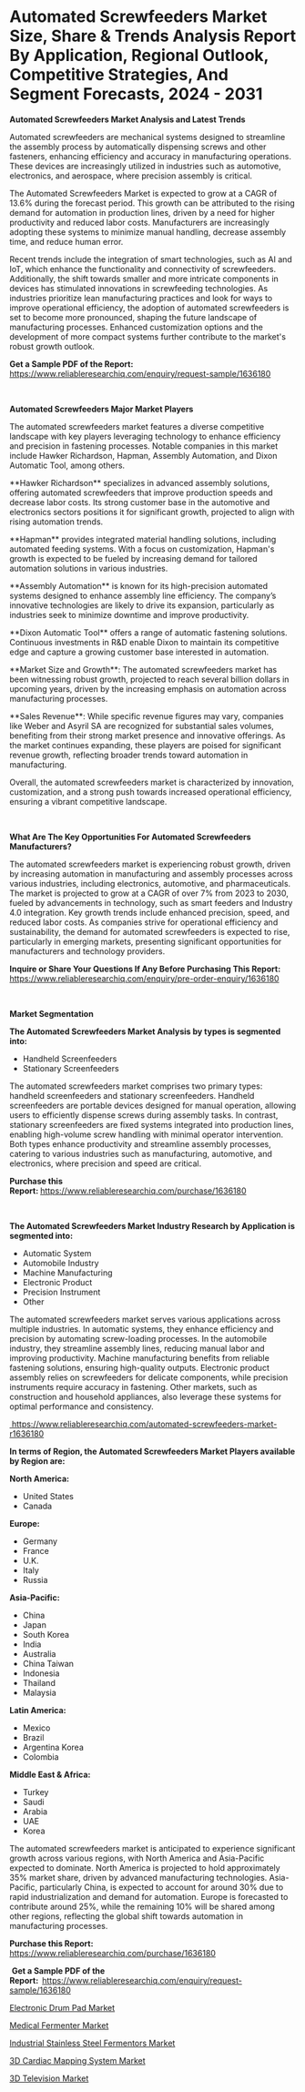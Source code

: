 <p><h1>Automated Screwfeeders Market Size, Share & Trends Analysis Report By Application, Regional Outlook, Competitive Strategies, And Segment Forecasts, 2024 - 2031</h1></p><p><strong>Automated Screwfeeders Market Analysis and Latest Trends</strong></p>
<p><p>Automated screwfeeders are mechanical systems designed to streamline the assembly process by automatically dispensing screws and other fasteners, enhancing efficiency and accuracy in manufacturing operations. These devices are increasingly utilized in industries such as automotive, electronics, and aerospace, where precision assembly is critical.</p><p>The Automated Screwfeeders Market is expected to grow at a CAGR of 13.6% during the forecast period. This growth can be attributed to the rising demand for automation in production lines, driven by a need for higher productivity and reduced labor costs. Manufacturers are increasingly adopting these systems to minimize manual handling, decrease assembly time, and reduce human error.</p><p>Recent trends include the integration of smart technologies, such as AI and IoT, which enhance the functionality and connectivity of screwfeeders. Additionally, the shift towards smaller and more intricate components in devices has stimulated innovations in screwfeeding technologies. As industries prioritize lean manufacturing practices and look for ways to improve operational efficiency, the adoption of automated screwfeeders is set to become more pronounced, shaping the future landscape of manufacturing processes. Enhanced customization options and the development of more compact systems further contribute to the market's robust growth outlook.</p></p>
<p><strong>Get a Sample PDF of the Report:&nbsp;</strong> <a href="https://www.reliableresearchiq.com/enquiry/request-sample/1636180">https://www.reliableresearchiq.com/enquiry/request-sample/1636180</a></p>
<p>&nbsp;</p>
<p><strong>Automated Screwfeeders Major Market Players</strong></p>
<p><p>The automated screwfeeders market features a diverse competitive landscape with key players leveraging technology to enhance efficiency and precision in fastening processes. Notable companies in this market include Hawker Richardson, Hapman, Assembly Automation, and Dixon Automatic Tool, among others.</p><p>**Hawker Richardson** specializes in advanced assembly solutions, offering automated screwfeeders that improve production speeds and decrease labor costs. Its strong customer base in the automotive and electronics sectors positions it for significant growth, projected to align with rising automation trends.</p><p>**Hapman** provides integrated material handling solutions, including automated feeding systems. With a focus on customization, Hapman's growth is expected to be fueled by increasing demand for tailored automation solutions in various industries.</p><p>**Assembly Automation** is known for its high-precision automated systems designed to enhance assembly line efficiency. The company’s innovative technologies are likely to drive its expansion, particularly as industries seek to minimize downtime and improve productivity.</p><p>**Dixon Automatic Tool** offers a range of automatic fastening solutions. Continuous investments in R&D enable Dixon to maintain its competitive edge and capture a growing customer base interested in automation.</p><p>**Market Size and Growth**: The automated screwfeeders market has been witnessing robust growth, projected to reach several billion dollars in upcoming years, driven by the increasing emphasis on automation across manufacturing processes.</p><p>**Sales Revenue**: While specific revenue figures may vary, companies like Weber and Asyril SA are recognized for substantial sales volumes, benefiting from their strong market presence and innovative offerings. As the market continues expanding, these players are poised for significant revenue growth, reflecting broader trends toward automation in manufacturing. </p><p>Overall, the automated screwfeeders market is characterized by innovation, customization, and a strong push towards increased operational efficiency, ensuring a vibrant competitive landscape.</p></p>
<p>&nbsp;</p>
<p><strong>What Are The Key Opportunities For Automated Screwfeeders Manufacturers?</strong></p>
<p><p>The automated screwfeeders market is experiencing robust growth, driven by increasing automation in manufacturing and assembly processes across various industries, including electronics, automotive, and pharmaceuticals. The market is projected to grow at a CAGR of over 7% from 2023 to 2030, fueled by advancements in technology, such as smart feeders and Industry 4.0 integration. Key growth trends include enhanced precision, speed, and reduced labor costs. As companies strive for operational efficiency and sustainability, the demand for automated screwfeeders is expected to rise, particularly in emerging markets, presenting significant opportunities for manufacturers and technology providers.</p></p>
<p><strong>Inquire or Share Your Questions If Any Before Purchasing This Report:</strong> <a href="https://www.reliableresearchiq.com/enquiry/pre-order-enquiry/1636180">https://www.reliableresearchiq.com/enquiry/pre-order-enquiry/1636180</a></p>
<p>&nbsp;</p>
<p><strong>Market Segmentation</strong></p>
<p><strong>The Automated Screwfeeders Market Analysis by types is segmented into:</strong></p>
<p><ul><li>Handheld Screenfeeders</li><li>Stationary Screenfeeders</li></ul></p>
<p><p>The automated screwfeeders market comprises two primary types: handheld screenfeeders and stationary screenfeeders. Handheld screenfeeders are portable devices designed for manual operation, allowing users to efficiently dispense screws during assembly tasks. In contrast, stationary screenfeeders are fixed systems integrated into production lines, enabling high-volume screw handling with minimal operator intervention. Both types enhance productivity and streamline assembly processes, catering to various industries such as manufacturing, automotive, and electronics, where precision and speed are critical.</p></p>
<p><strong>Purchase this Report:&nbsp;</strong><a href="https://www.reliableresearchiq.com/purchase/1636180">https://www.reliableresearchiq.com/purchase/1636180</a></p>
<p>&nbsp;</p>
<p><strong>The Automated Screwfeeders Market Industry Research by Application is segmented into:</strong></p>
<p><ul><li>Automatic System</li><li>Automobile Industry</li><li>Machine Manufacturing</li><li>Electronic Product</li><li>Precision Instrument</li><li>Other</li></ul></p>
<p><p>The automated screwfeeders market serves various applications across multiple industries. In automatic systems, they enhance efficiency and precision by automating screw-loading processes. In the automobile industry, they streamline assembly lines, reducing manual labor and improving productivity. Machine manufacturing benefits from reliable fastening solutions, ensuring high-quality outputs. Electronic product assembly relies on screwfeeders for delicate components, while precision instruments require accuracy in fastening. Other markets, such as construction and household appliances, also leverage these systems for optimal performance and consistency.</p></p>
<p><a href="https://www.reliableresearchiq.com/automated-screwfeeders-market-r1636180">&nbsp;https://www.reliableresearchiq.com/automated-screwfeeders-market-r1636180</a></p>
<p><strong>In terms of Region, the Automated Screwfeeders Market Players available by Region are:</strong></p>
<p>
    <p> <strong> North America: </strong>
        <ul>
            <li>United States</li>
            <li>Canada</li>
        </ul>
        </p> 
    <p> <strong> Europe: </strong>
        <ul>
            <li>Germany</li>
            <li>France</li>
            <li>U.K.</li>
            <li>Italy</li>
            <li>Russia</li>
        </ul>
        </p> 
    <p> <strong> Asia-Pacific: </strong>
        <ul>
            <li>China</li>
            <li>Japan</li>
            <li>South Korea</li>
            <li>India</li>
            <li>Australia</li>
            <li>China Taiwan</li>
            <li>Indonesia</li>
            <li>Thailand</li>
            <li>Malaysia</li>
        </ul>
        </p> 
    <p> <strong> Latin America: </strong>
        <ul>
            <li>Mexico</li>
            <li>Brazil</li>
            <li>Argentina Korea</li>
            <li>Colombia</li>
        </ul>
        </p> 
    <p> <strong> Middle East & Africa: </strong>
        <ul>
            <li>Turkey</li>
            <li>Saudi</li>
            <li>Arabia</li>
            <li>UAE</li>
            <li>Korea</li>
        </ul>
    </p>
    </p>
<p><p>The automated screwfeeders market is anticipated to experience significant growth across various regions, with North America and Asia-Pacific expected to dominate. North America is projected to hold approximately 35% market share, driven by advanced manufacturing technologies. Asia-Pacific, particularly China, is expected to account for around 30% due to rapid industrialization and demand for automation. Europe is forecasted to contribute around 25%, while the remaining 10% will be shared among other regions, reflecting the global shift towards automation in manufacturing processes.</p></p>
<p><strong>Purchase this Report: </strong><a href="https://www.reliableresearchiq.com/purchase/1636180">https://www.reliableresearchiq.com/purchase/1636180</a></p>
<p>&nbsp;<strong>Get a Sample PDF of the Report:&nbsp;&nbsp;</strong><a href="https://www.reliableresearchiq.com/enquiry/request-sample/1636180">https://www.reliableresearchiq.com/enquiry/request-sample/1636180</a></p>
<p><strong></strong></p>
<p><p><a href="https://issuu.com/reportprime-2/docs/electronic-drum-pad-market-size-203_fd4e8c394b6475">Electronic Drum Pad Market</a></p><p><a href="https://medium.com/@shourob2010/global-perspectives-on-medical-fermenter-market-trends-challenges-and-forecast-2024-2031-f11e72bd4d3c?postPublishedType=repub">Medical Fermenter Market</a></p><p><a href="https://medium.com/@shourob2010/industrial-stainless-steel-fermentors-market-trends-and-strategic-market-insights-2024-2031-e8d9f79924b8">Industrial Stainless Steel Fermentors Market</a></p><p><a href="https://www.linkedin.com/pulse/comprehensive-analysis-global-3d-cardiac-mapping-system-czvve">3D Cardiac Mapping System Market</a></p><p><a href="https://issuu.com/reportprime-2/docs/3d-television-market-size-2030.pptx_082aecc18b6bc1">3D Television Market</a></p></p>